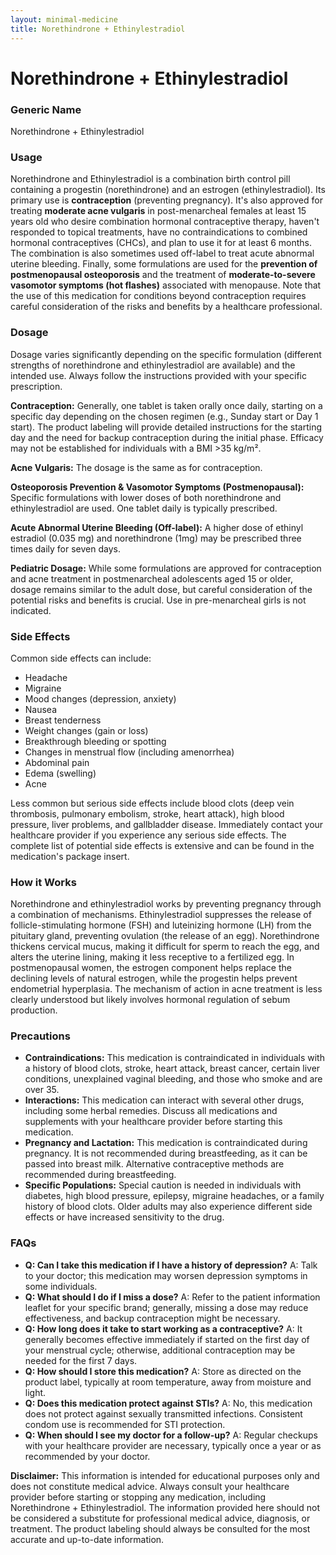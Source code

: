 ```yaml
---
layout: minimal-medicine
title: Norethindrone + Ethinylestradiol
---
```


# Norethindrone + Ethinylestradiol
### Generic Name
Norethindrone + Ethinylestradiol

### Usage

Norethindrone and Ethinylestradiol is a combination birth control pill containing a progestin (norethindrone) and an estrogen (ethinylestradiol).  Its primary use is **contraception** (preventing pregnancy).  It's also approved for treating **moderate acne vulgaris** in post-menarcheal females at least 15 years old who desire combination hormonal contraceptive therapy, haven't responded to topical treatments, have no contraindications to combined hormonal contraceptives (CHCs), and plan to use it for at least 6 months.  The combination is also sometimes used off-label to treat acute abnormal uterine bleeding.  Finally, some formulations are used for the **prevention of postmenopausal osteoporosis** and the treatment of **moderate-to-severe vasomotor symptoms (hot flashes)** associated with menopause.  Note that the use of this medication for conditions beyond contraception requires careful consideration of the risks and benefits by a healthcare professional.


### Dosage

Dosage varies significantly depending on the specific formulation (different strengths of norethindrone and ethinylestradiol are available) and the intended use.  Always follow the instructions provided with your specific prescription.

**Contraception:**  Generally, one tablet is taken orally once daily, starting on a specific day depending on the chosen regimen (e.g., Sunday start or Day 1 start).  The product labeling will provide detailed instructions for the starting day and the need for backup contraception during the initial phase.  Efficacy may not be established for individuals with a BMI >35 kg/m².

**Acne Vulgaris:** The dosage is the same as for contraception.

**Osteoporosis Prevention & Vasomotor Symptoms (Postmenopausal):**  Specific formulations with lower doses of both norethindrone and ethinylestradiol are used.  One tablet daily is typically prescribed.

**Acute Abnormal Uterine Bleeding (Off-label):**  A higher dose of ethinyl estradiol (0.035 mg) and norethindrone (1mg) may be prescribed three times daily for seven days.

**Pediatric Dosage:**  While some formulations are approved for contraception and acne treatment in postmenarcheal adolescents aged 15 or older, dosage remains similar to the adult dose, but careful consideration of the potential risks and benefits is crucial.  Use in pre-menarcheal girls is not indicated.


### Side Effects

Common side effects can include:

*   Headache
*   Migraine
*   Mood changes (depression, anxiety)
*   Nausea
*   Breast tenderness
*   Weight changes (gain or loss)
*   Breakthrough bleeding or spotting
*   Changes in menstrual flow (including amenorrhea)
*   Abdominal pain
*   Edema (swelling)
*   Acne

Less common but serious side effects include blood clots (deep vein thrombosis, pulmonary embolism, stroke, heart attack), high blood pressure, liver problems, and gallbladder disease.  Immediately contact your healthcare provider if you experience any serious side effects.  The complete list of potential side effects is extensive and can be found in the medication's package insert.


### How it Works

Norethindrone and ethinylestradiol works by preventing pregnancy through a combination of mechanisms.  Ethinylestradiol suppresses the release of follicle-stimulating hormone (FSH) and luteinizing hormone (LH) from the pituitary gland, preventing ovulation (the release of an egg). Norethindrone thickens cervical mucus, making it difficult for sperm to reach the egg, and alters the uterine lining, making it less receptive to a fertilized egg.  In postmenopausal women, the estrogen component helps replace the declining levels of natural estrogen, while the progestin helps prevent endometrial hyperplasia. The mechanism of action in acne treatment is less clearly understood but likely involves hormonal regulation of sebum production.


### Precautions

*   **Contraindications:** This medication is contraindicated in individuals with a history of blood clots, stroke, heart attack, breast cancer, certain liver conditions, unexplained vaginal bleeding, and those who smoke and are over 35.
*   **Interactions:** This medication can interact with several other drugs, including some herbal remedies.  Discuss all medications and supplements with your healthcare provider before starting this medication.
*   **Pregnancy and Lactation:**  This medication is contraindicated during pregnancy.  It is not recommended during breastfeeding, as it can be passed into breast milk. Alternative contraceptive methods are recommended during breastfeeding.
*   **Specific Populations:**  Special caution is needed in individuals with diabetes, high blood pressure, epilepsy, migraine headaches, or a family history of blood clots.  Older adults may also experience different side effects or have increased sensitivity to the drug.


### FAQs

*   **Q: Can I take this medication if I have a history of depression?** A:  Talk to your doctor; this medication may worsen depression symptoms in some individuals.
*   **Q: What should I do if I miss a dose?** A: Refer to the patient information leaflet for your specific brand; generally, missing a dose may reduce effectiveness, and backup contraception might be necessary.
*   **Q: How long does it take to start working as a contraceptive?** A: It generally becomes effective immediately if started on the first day of your menstrual cycle; otherwise, additional contraception may be needed for the first 7 days.
*   **Q:  How should I store this medication?** A:  Store as directed on the product label, typically at room temperature, away from moisture and light.
*   **Q: Does this medication protect against STIs?** A: No, this medication does not protect against sexually transmitted infections.  Consistent condom use is recommended for STI protection.
*   **Q: When should I see my doctor for a follow-up?** A: Regular checkups with your healthcare provider are necessary, typically once a year or as recommended by your doctor.


**Disclaimer:**  This information is intended for educational purposes only and does not constitute medical advice.  Always consult your healthcare provider before starting or stopping any medication, including Norethindrone + Ethinylestradiol.  The information provided here should not be considered a substitute for professional medical advice, diagnosis, or treatment.  The product labeling should always be consulted for the most accurate and up-to-date information.
